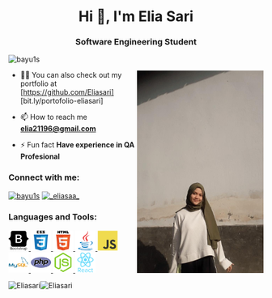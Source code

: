 <h1 align="center">Hi 👋, I'm Elia Sari</h1>
<h3 align="center"> Software Engineering Student</h3>

<p align="left"> <img src="https://komarev.com/ghpvc/?username=bayu1s&label=Profile%20views&color=129e00&style=plastic" alt="bayu1s" /> </p>
<img align="right" alt="Coding" width="250" height="400" src="ellnii.jpg">

- 👨‍💻 You can also check out my portfolio at 
[https://github.com/Eliasari]
[bit.ly/portofolio-eliasari]

- 📫 How to reach me **elia21196@gmail.com**

- ⚡ Fun fact **Have experience in QA Profesional**

<h3 align="left">Connect with me:</h3>
<p align="left">

<a href="https://www.linkedin.com/in/elia-sari-1500b8215/" target="blank"><img align="center" src="https://cdn.jsdelivr.net/npm/simple-icons@3.0.1/icons/linkedin.svg" alt="bayu1s" height="30" width="40" /></a>
<a href="https://www.instagram.com/_eliasaa_/"><img align="center" src="https://cdn.jsdelivr.net/npm/simple-icons@3.0.1/icons/instagram.svg" alt="_eliasaa_" height="30" width="40" /></a>

</p>

<h3 align="left">Languages and Tools:</h3>
<p align="left"> <a href="https://getbootstrap.com" target="_blank" rel="noreferrer"> <img src="https://raw.githubusercontent.com/devicons/devicon/master/icons/bootstrap/bootstrap-plain-wordmark.svg" alt="bootstrap" width="40" height="40"/> </a> <a href="https://www.w3schools.com/css/" target="_blank" rel="noreferrer"> <img src="https://raw.githubusercontent.com/devicons/devicon/master/icons/css3/css3-original-wordmark.svg" alt="css3" width="40" height="40"/> </a> <a href="https://www.w3.org/html/" target="_blank" rel="noreferrer"> <img src="https://raw.githubusercontent.com/devicons/devicon/master/icons/html5/html5-original-wordmark.svg" alt="html5" width="40" height="40"/> </a> <a href="https://www.java.com" target="_blank" rel="noreferrer"> <img src="https://raw.githubusercontent.com/devicons/devicon/master/icons/java/java-original.svg" alt="java" width="40" height="40"/> </a> <a href="https://developer.mozilla.org/en-US/docs/Web/JavaScript" target="_blank" rel="noreferrer"> <img src="https://raw.githubusercontent.com/devicons/devicon/master/icons/javascript/javascript-original.svg" alt="javascript" width="40" height="40"/> </a> <a href="https://www.mysql.com/" target="_blank" rel="noreferrer"> <img src="https://raw.githubusercontent.com/devicons/devicon/master/icons/mysql/mysql-original-wordmark.svg" alt="mysql" width="40" height="40"/> </a> <a href="https://www.php.net" target="_blank" rel="noreferrer"> <img src="https://raw.githubusercontent.com/devicons/devicon/master/icons/php/php-original.svg" alt="php" width="40" height="40"/> </a> <a href="https://nodejs.org/en" target="_blank" rel="noreferrer"> <img src="https://raw.githubusercontent.com/devicons/devicon/master/icons/nodejs/nodejs-plain.svg" alt="node.js" width="40" height="40"/> </a> <a href="https://react.dev/" target="_blank" rel="noreferrer"> <img src="https://raw.githubusercontent.com/devicons/devicon/master/icons/react/react-original-wordmark.svg" alt="react_JS" width="40" height="40"/> </a>

 </p>

<p><img align="left" src="https://github-readme-stats.vercel.app/api/?username=Eliasari&count_private=true&theme=tokyonight&showicons=true" alt="Eliasari" /></p>
<p>&nbsp;<img align="left" src="https://github-readme-stats.vercel.app/api/top-langs/?username=Eliasari&langs_count=5&theme=tokyonight" alt="Eliasari" /></p>
